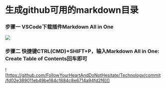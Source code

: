 # 生成github可用的markdown目录

### 步骤一 VSCode下载插件Markdown All in One

![](https://github.com/FollowYourHeartAndDoNotHesitate/Technology/blob/main/%E5%9B%BE%E5%BA%8A/VSCode%E4%B8%8B%E8%BD%BD%E6%8F%92%E4%BB%B6Markdown%20All%20in%20One.png?raw=true)

### 步骤二 快捷键CTRL(CMD)+SHIFT+P，输入Markdown All in One: Create Table of Contents回车即可

![https://github.com/FollowYourHeartAndDoNotHesitate/Technology/commit/fd02e389011eb49be184c1884c8e6714a94fd2f6]()
